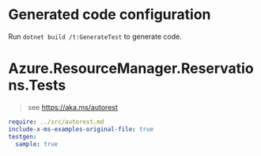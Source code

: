 # Generated code configuration

Run `dotnet build /t:GenerateTest` to generate code.

# Azure.ResourceManager.Reservations.Tests

> see https://aka.ms/autorest
``` yaml
require: ../src/autorest.md
include-x-ms-examples-original-file: true
testgen:
  sample: true
```